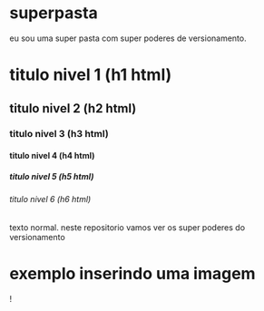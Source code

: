 # superpasta
eu sou uma super pasta com super poderes de versionamento.

# titulo nivel 1 (h1 html)
## titulo nivel 2 (h2 html)
### titulo nivel 3 (h3 html)
#### titulo nivel 4 (h4 html)
##### titulo nivel 5 (h5 html)
###### titulo nivel 6 (h6 html)

texto normal.
neste repositorio vamos ver os super poderes do versionamento

# exemplo inserindo uma imagem
!
